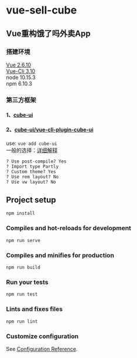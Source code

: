 # vue-sell-cube
## Vue重构饿了吗外卖App  
### 搭建环境  
[Vue 2.6.10](https://github.com/vuejs/vue/releases)  
[Vue-Cli 3.10](https://cli.vuejs.org/zh/guide/installation.html)   
node 10.15.3  
npm 6.10.3  

### 第三方框架  
#### 1、[cube-ui](https://github.com/didi/cube-ui)  
#### 2、[cube-ui/vue-cli-plugin-cube-ui](https://github.com/cube-ui/vue-cli-plugin-cube-ui)  
use: `vue add cube-ui`  
一般的选择：[详细解释](https://github.com/cube-ui/cube-template/wiki)
```text
? Use post-compile? Yes
? Import type Partly
? Custom theme? Yes
? Use rem layout? No
? Use vw layout? No
```


## Project setup
```
npm install
```

### Compiles and hot-reloads for development
```
npm run serve
```

### Compiles and minifies for production
```
npm run build
```

### Run your tests
```
npm run test
```

### Lints and fixes files
```
npm run lint
```

### Customize configuration
See [Configuration Reference](https://cli.vuejs.org/config/).
